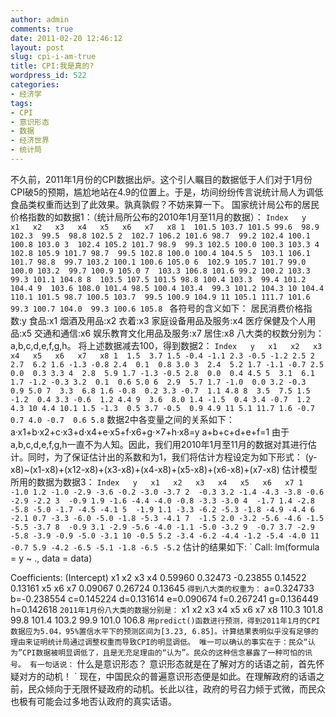 ```yaml
---
author: admin
comments: true
date: 2011-02-20 12:46:12
layout: post
slug: cpi-i-am-true
title: CPI:我是真的?
wordpress_id: 522
categories:
- 经济学
tags:
- CPI
- 意识形态
- 数据
- 经济世界
- 统计局
---
```


不久前，2011年1月份的CPI数据出炉。这个引人瞩目的数据低于人们对于1月份CPI破5的预期，尴尬地站在4.9的位置上。于是，坊间纷纷传言说统计局人为调低食品类权重而达到了此效果。孰真孰假？不妨来算一下。
国家统计局公布的居民价格指数的如数据1：（统计局所公布的2010年1月至11月的数据）：
`Index   y   x1   x2   x3   x4   x5   x6   x7   x8
1  101.5 103.7 101.5 99.6  98.9 102.3  99.5  98.8 102.5
2  102.7 106.2 101.6 98.7  99.2 102.4 100.1 100.8 103.0
3  102.4 105.2 101.7 98.9  99.3 102.5 100.0 100.3 103.3
4  102.8 105.9 101.7 98.7  99.5 102.8 100.0 100.4 104.5
5  103.1 106.1 101.7 98.8  99.7 103.2 100.1 100.6 105.0
6  102.9 105.7 101.7 99.0 100.0 103.2  99.7 100.9 105.0
7  103.3 106.8 101.6 99.2 100.2 103.3  99.3 101.1 104.8
8  103.5 107.5 101.5 98.8 100.4 103.3  99.4 101.2 104.4
9  103.6 108.0 101.4 98.5 100.4 103.4  99.3 101.2 104.3
10 104.4 110.1 101.5 98.7 100.5 103.7  99.5 100.9 104.9
11 105.1 111.7 101.6 99.3 100.7 104.0  99.3 100.6 105.8
`
各符号的含义如下：
居民消费价格指数:y
食品:x1
烟酒及用品:x2
衣着:x3
家庭设备用品及服务:x4
医疗保健及个人用品:x5
交通和通信:x6
娱乐教育文化用品及服务:x7
居住:x8
八大类的权数分别为：a,b,c,d,e,f,g,h。
将上述数据减去100，得到数据2：
`
Index   y   x1   x2   x3   x4   x5   x6   x7   x8
1  1.5  3.7 1.5 -0.4 -1.1 2.3 -0.5 -1.2 2.5
2  2.7  6.2 1.6 -1.3 -0.8 2.4  0.1  0.8 3.0
3  2.4  5.2 1.7 -1.1 -0.7 2.5  0.0  0.3 3.3
4  2.8  5.9 1.7 -1.3 -0.5 2.8  0.0  0.4 4.5
5  3.1  6.1 1.7 -1.2 -0.3 3.2  0.1  0.6 5.0
6  2.9  5.7 1.7 -1.0  0.0 3.2 -0.3  0.9 5.0
7  3.3  6.8 1.6 -0.8  0.2 3.3 -0.7  1.1 4.8
8  3.5  7.5 1.5 -1.2  0.4 3.3 -0.6  1.2 4.4
9  3.6  8.0 1.4 -1.5  0.4 3.4 -0.7  1.2 4.3
10 4.4 10.1 1.5 -1.3  0.5 3.7 -0.5  0.9 4.9
11 5.1 11.7 1.6 -0.7  0.7 4.0 -0.7  0.6 5.8
`
数据2中各变量之间的关系如下：
a·x1+b·x2+c·x3+d·x4+e·x5+f·x6+g·×7+h·x8=y
a+b+c+d+e+f=1
由于a,b,c,d,e,f,g,h一直不为人知。因此，我们用2010年1月至11月的数据对其进行估计。同时，为了保证估计出的系数和为1，我们将估计方程设定为如下形式：
(y-x8)~(x1-x8)+(x12-x8)+(x3-x8)+(x4-x8)+(x5-x8)+(x6-x8)+(x7-x8)
估计模型所用的数据为数据3：
`
Index   y   x1   x2   x3   x4   x5   x6   x7
1  -1.0 1.2 -1.0 -2.9 -3.6 -0.2 -3.0 -3.7
2  -0.3 3.2 -1.4 -4.3 -3.8 -0.6 -2.9 -2.2
3  -0.9 1.9 -1.6 -4.4 -4.0 -0.8 -3.3 -3.0
4  -1.7 1.4 -2.8 -5.8 -5.0 -1.7 -4.5 -4.1
5  -1.9 1.1 -3.3 -6.2 -5.3 -1.8 -4.9 -4.4
6  -2.1 0.7 -3.3 -6.0 -5.0 -1.8 -5.3 -4.1
7  -1.5 2.0 -3.2 -5.6 -4.6 -1.5 -5.5 -3.7
8  -0.9 3.1 -2.9 -5.6 -4.0 -1.1 -5.0 -3.2
9  -0.7 3.7 -2.9 -5.8 -3.9 -0.9 -5.0 -3.1
10 -0.5 5.2 -3.4 -6.2 -4.4 -1.2 -5.4 -4.0
11 -0.7 5.9 -4.2 -6.5 -5.1 -1.8 -6.5 -5.2
`
估计的结果如下:
`
Call:
lm(formula = y ~ ., data = data)

Coefficients:
(Intercept)           x1           x2           x3           x4
0.59960      0.32473     -0.23855      0.14522      0.13161
x5           x6           x7
0.09067      0.26724      0.13645
`
得到八大类的权重为：
`
a=0.324733
b=-0.238554
c=0.145224
d=0.131614
e=0.090674
f=0.267241
g=0.136449
h=0.142618
`
2011年1月份八大类的数据分别是：
`
x1   x2   x3   x4   x5   x6   x7   x8
110.3 101.8  99.8 101.4 103.2  99.9 101.0 106.8
`
用predict()函数进行预测，得到2011年1月的CPI数据应为5.04，95%置信水平下的预测区间为[3.23, 6.85]。计算结果表明似乎没有足够的理由来证明统计局通过调整权重而导致CPI的明显调低。
唯一可以确认的事实在于：民众“认为”CPI数据被明显调低了，且是无充足理由的“认为”。民众的这种信念暴露了一种可怕的讯号。
有一句话说：
`
什么是意识形态？
意识形态就是在了解对方的话语之前，首先怀疑对方的动机！
`
现在，中国民众的普遍意识形态便是如此。在理解政府的话语之前，民众倾向于无限怀疑政府的动机。长此以往，政府的号召力倾于式微，而民众也极有可能会过多地否认政府的真实话语。
